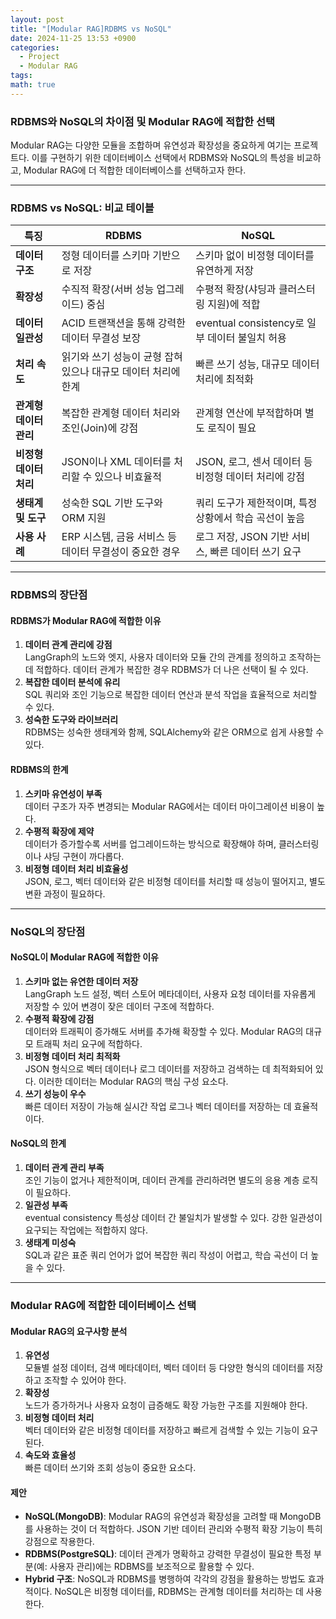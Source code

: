 ```yaml
---
layout: post
title: "[Modular RAG]RDBMS vs NoSQL"
date: 2024-11-25 13:53 +0900
categories:
  - Project
  - Modular RAG
tags: 
math: true
---
```

### **RDBMS와 NoSQL의 차이점 및 Modular RAG에 적합한 선택**

Modular RAG는 다양한 모듈을 조합하며 유연성과 확장성을 중요하게 여기는 프로젝트다. 이를 구현하기 위한 데이터베이스 선택에서 RDBMS와 NoSQL의 특성을 비교하고, Modular RAG에 더 적합한 데이터베이스를 선택하고자 한다.

---

### **RDBMS vs NoSQL: 비교 테이블**

|**특징**|**RDBMS**|**NoSQL**|
|---|---|---|
|**데이터 구조**|정형 데이터를 스키마 기반으로 저장|스키마 없이 비정형 데이터를 유연하게 저장|
|**확장성**|수직적 확장(서버 성능 업그레이드) 중심|수평적 확장(샤딩과 클러스터링 지원)에 적합|
|**데이터 일관성**|ACID 트랜잭션을 통해 강력한 데이터 무결성 보장|eventual consistency로 일부 데이터 불일치 허용|
|**처리 속도**|읽기와 쓰기 성능이 균형 잡혀 있으나 대규모 데이터 처리에 한계|빠른 쓰기 성능, 대규모 데이터 처리에 최적화|
|**관계형 데이터 관리**|복잡한 관계형 데이터 처리와 조인(Join)에 강점|관계형 연산에 부적합하며 별도 로직이 필요|
|**비정형 데이터 처리**|JSON이나 XML 데이터를 처리할 수 있으나 비효율적|JSON, 로그, 센서 데이터 등 비정형 데이터 처리에 강점|
|**생태계 및 도구**|성숙한 SQL 기반 도구와 ORM 지원|쿼리 도구가 제한적이며, 특정 상황에서 학습 곡선이 높음|
|**사용 사례**|ERP 시스템, 금융 서비스 등 데이터 무결성이 중요한 경우|로그 저장, JSON 기반 서비스, 빠른 데이터 쓰기 요구|

---

### **RDBMS의 장단점**

#### **RDBMS가 Modular RAG에 적합한 이유**

1. **데이터 관계 관리에 강점**  
    LangGraph의 노드와 엣지, 사용자 데이터와 모듈 간의 관계를 정의하고 조작하는 데 적합하다. 데이터 관계가 복잡한 경우 RDBMS가 더 나은 선택이 될 수 있다.
2. **복잡한 데이터 분석에 유리**  
    SQL 쿼리와 조인 기능으로 복잡한 데이터 연산과 분석 작업을 효율적으로 처리할 수 있다.
3. **성숙한 도구와 라이브러리**  
    RDBMS는 성숙한 생태계와 함께, SQLAlchemy와 같은 ORM으로 쉽게 사용할 수 있다.

#### **RDBMS의 한계**

1. **스키마 유연성이 부족**  
    데이터 구조가 자주 변경되는 Modular RAG에서는 데이터 마이그레이션 비용이 높다.
2. **수평적 확장에 제약**  
    데이터가 증가할수록 서버를 업그레이드하는 방식으로 확장해야 하며, 클러스터링이나 샤딩 구현이 까다롭다.
3. **비정형 데이터 처리 비효율성**  
    JSON, 로그, 벡터 데이터와 같은 비정형 데이터를 처리할 때 성능이 떨어지고, 별도 변환 과정이 필요하다.

---

### **NoSQL의 장단점**

#### **NoSQL이 Modular RAG에 적합한 이유**

1. **스키마 없는 유연한 데이터 저장**  
    LangGraph 노드 설정, 벡터 스토어 메타데이터, 사용자 요청 데이터를 자유롭게 저장할 수 있어 변경이 잦은 데이터 구조에 적합하다.
2. **수평적 확장에 강점**  
    데이터와 트래픽이 증가해도 서버를 추가해 확장할 수 있다. Modular RAG의 대규모 트래픽 처리 요구에 적합하다.
3. **비정형 데이터 처리 최적화**  
    JSON 형식으로 벡터 데이터나 로그 데이터를 저장하고 검색하는 데 최적화되어 있다. 이러한 데이터는 Modular RAG의 핵심 구성 요소다.
4. **쓰기 성능이 우수**  
    빠른 데이터 저장이 가능해 실시간 작업 로그나 벡터 데이터를 저장하는 데 효율적이다.

#### **NoSQL의 한계**

1. **데이터 관계 관리 부족**  
    조인 기능이 없거나 제한적이며, 데이터 관계를 관리하려면 별도의 응용 계층 로직이 필요하다.
2. **일관성 부족**  
    eventual consistency 특성상 데이터 간 불일치가 발생할 수 있다. 강한 일관성이 요구되는 작업에는 적합하지 않다.
3. **생태계 미성숙**  
    SQL과 같은 표준 쿼리 언어가 없어 복잡한 쿼리 작성이 어렵고, 학습 곡선이 더 높을 수 있다.

---

### **Modular RAG에 적합한 데이터베이스 선택**

#### **Modular RAG의 요구사항 분석**

1. **유연성**  
    모듈별 설정 데이터, 검색 메타데이터, 벡터 데이터 등 다양한 형식의 데이터를 저장하고 조작할 수 있어야 한다.
2. **확장성**  
    노드가 증가하거나 사용자 요청이 급증해도 확장 가능한 구조를 지원해야 한다.
3. **비정형 데이터 처리**  
    벡터 데이터와 같은 비정형 데이터를 저장하고 빠르게 검색할 수 있는 기능이 요구된다.
4. **속도와 효율성**  
    빠른 데이터 쓰기와 조회 성능이 중요한 요소다.

#### **제안**

- **NoSQL(MongoDB)**: Modular RAG의 유연성과 확장성을 고려할 때 MongoDB를 사용하는 것이 더 적합하다. JSON 기반 데이터 관리와 수평적 확장 기능이 특히 강점으로 작용한다.
- **RDBMS(PostgreSQL)**: 데이터 관계가 명확하고 강력한 무결성이 필요한 특정 부분(예: 사용자 관리)에는 RDBMS를 보조적으로 활용할 수 있다.
- **Hybrid 구조**: NoSQL과 RDBMS를 병행하여 각각의 강점을 활용하는 방법도 효과적이다. NoSQL은 비정형 데이터를, RDBMS는 관계형 데이터를 처리하는 데 사용한다.